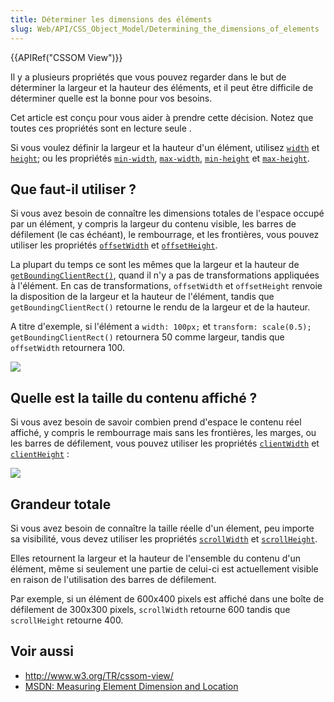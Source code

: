 ```yaml
---
title: Déterminer les dimensions des éléments
slug: Web/API/CSS_Object_Model/Determining_the_dimensions_of_elements
---
```


{{APIRef("CSSOM View")}}

Il y a plusieurs propriétés que vous pouvez regarder dans le but de déterminer la largeur et la hauteur des éléments, et il peut être difficile de déterminer quelle est la bonne pour vos besoins.

Cet article est conçu pour vous aider à prendre cette décision. Notez que toutes ces propriétés sont en lecture seule .

Si vous voulez définir la largeur et la hauteur d'un élément, utilisez [`width`](/fr/docs/Web/CSS/width) et [`height`](/fr/docs/Web/CSS/height); ou les propriétés [`min-width`](/fr/docs/Web/CSS/min-width), [`max-width`](/fr/docs/Web/CSS/max-width), [`min-height`](/fr/docs/Web/CSS/min-height) et [`max-height`](/fr/docs/Web/CSS/max-height).

## Que faut-il utiliser ?

Si vous avez besoin de connaître les dimensions totales de l'espace occupé par un élément, y compris la largeur du contenu visible, les barres de défilement (le cas échéant), le rembourrage, et les frontières, vous pouvez utiliser les propriétés [`offsetWidth`](/fr/docs/Web/API/HTMLElement/offsetWidth) et [`offsetHeight`](/fr/docs/Web/API/HTMLElement/offsetHeight).

La plupart du temps ce sont les mêmes que la largeur et la hauteur de [`getBoundingClientRect()`](/fr/docs/Web/API/Element/getBoundingClientRect), quand il n'y a pas de transformations appliquées à l'élément. En cas de transformations, `offsetWidth` et `offsetHeight` renvoie la disposition de la largeur et la hauteur de l'élément, tandis que `getBoundingClientRect()` retourne le rendu de la largeur et de la hauteur.

A titre d'exemple, si l'élément a `width: 100px;` et `transform: scale(0.5);` `getBoundingClientRect()` retournera 50 comme largeur, tandis que `offsetWidth` retournera 100.

![](dimensions-offset.png)

## Quelle est la taille du contenu affiché ?

Si vous avez besoin de savoir combien prend d'espace le contenu réel affiché, y compris le rembourrage mais sans les frontières, les marges, ou les barres de défilement, vous pouvez utiliser les propriétés [`clientWidth`](/fr/docs/Web/API/Element/clientWidth) et [`clientHeight`](/fr/docs/Web/API/Element/clientHeight) :

![](dimensions-client.png)

## Grandeur totale

Si vous avez besoin de connaître la taille réelle d'un élement, peu importe sa visibilité, vous devez utiliser les propriétés [`scrollWidth`](/fr/docs/Web/API/Element/scrollWidth) et [`scrollHeight`](/fr/docs/Web/API/Element/scrollHeight).

Elles retournent la largeur et la hauteur de l'ensemble du contenu d'un élément, même si seulement une partie de celui-ci est actuellement visible en raison de l'utilisation des barres de défilement.

Par exemple, si un élément de 600x400 pixels est affiché dans une boîte de défilement de 300x300 pixels, `scrollWidth` retourne 600 tandis que `scrollHeight` retourne 400.

## Voir aussi

- <http://www.w3.org/TR/cssom-view/>
- [MSDN: Measuring Element Dimension and Location](<https://docs.microsoft.com/en-us/previous-versions//hh781509(v=vs.85)>)
